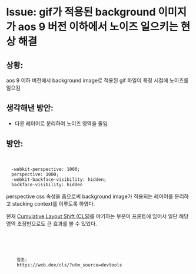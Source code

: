 <!--
author: Dailyscat
purpose: issue arrange
rules:
 (1) 헤더와 문단사이
    <br/>
    <br/>
 (2) 코드가 작성되는 부분은 >로 정리
 (3) 참조는 해당 내용 바로 아래
    <br/>
    <br/>
 (4) 명령어는 bold
 (5) 방안은 ## 안의 과정은 ###
-->

# Issue: gif가 적용된 background 이미지가 aos 9 버전 이하에서 노이즈 일으키는 현상 해결

## 상황:

aos 9 이하 버전에서 background image로 적용된 gif 파일이 특정 시점에 노이즈를 일으킴

## 생각해낸 방안:

- 다른 레이어로 분리하여 노이즈 영역을 줄임

## 방안:

<br/>

```
  -webkit-perspective: 1000;
  perspective: 1000;
  -webkit-backface-visibility: hidden;
  backface-visibility: hidden
```

perspective css 속성을 줌으로써 background image가 적용되는 레이어를 분리하고
stacking context를 이루도록 하였다.

현재 [Cumulative Layout Shift (CLS)](https://web.dev/cls/?utm_source=devtools)를 야기하는 부분이 프론트에 있어서 일단 해당 영역 조정만으로도 큰 효과를 볼 수 있었다.

<br/>
<br/>
<br/>

        참조:
        https://web.dev/cls/?utm_source=devtools

<br/>
